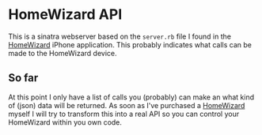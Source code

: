 # HomeWizard API

This is a sinatra webserver based on the `server.rb` file I found in the [HomeWizard](http://www.homewizard.nl/) iPhone application. This probably indicates what calls can be made to the HomeWizard device.

## So far

At this point I only have a list of calls you (probably) can make an what kind of (json) data will be returned. As soon as I've purchased a [HomeWizard](http://www.homewizard.nl/) myself I will try to transform this into a real API so you can control your HomeWizard within you own code.
